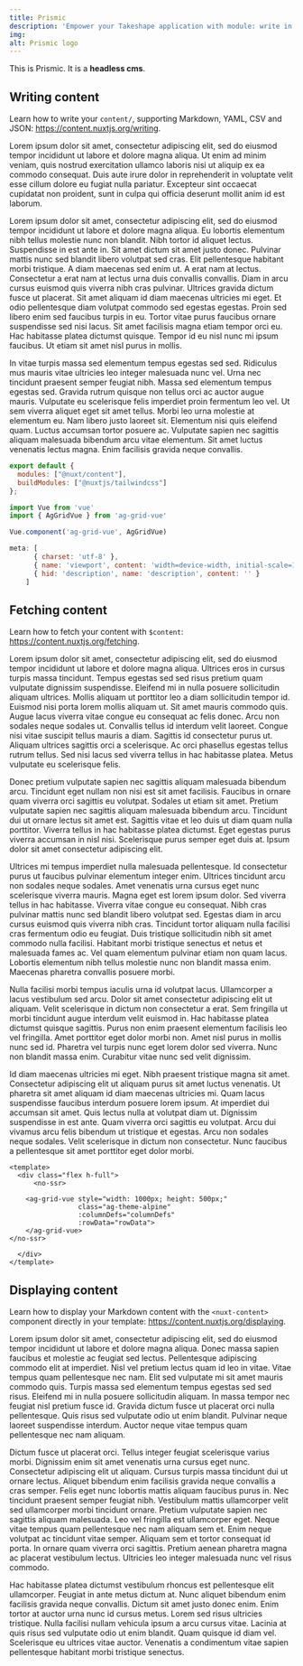 ```yaml
---
title: Prismic
description: 'Empower your Takeshape application with module: write in a content/ directory and fetch your Markdown, JSON, YAML and CSV files through a MongoDB like API, acting as a Git-based Headless CMS.'
img: 
alt: Prismic logo
---
```


This is Prismic. It is a **headless cms**.

## Writing content

Learn how to write your `content/`, supporting Markdown, YAML, CSV and JSON: https://content.nuxtjs.org/writing.

Lorem ipsum dolor sit amet, consectetur adipiscing elit, sed do eiusmod tempor incididunt ut labore et dolore magna aliqua. Ut enim ad minim veniam, quis nostrud exercitation ullamco laboris nisi ut aliquip ex ea commodo consequat. Duis aute irure dolor in reprehenderit in voluptate velit esse cillum dolore eu fugiat nulla pariatur. Excepteur sint occaecat cupidatat non proident, sunt in culpa qui officia deserunt mollit anim id est laborum.

Lorem ipsum dolor sit amet, consectetur adipiscing elit, sed do eiusmod tempor incididunt ut labore et dolore magna aliqua. Eu lobortis elementum nibh tellus molestie nunc non blandit. Nibh tortor id aliquet lectus. Suspendisse in est ante in. Sit amet dictum sit amet justo donec. Pulvinar mattis nunc sed blandit libero volutpat sed cras. Elit pellentesque habitant morbi tristique. A diam maecenas sed enim ut. A erat nam at lectus. Consectetur a erat nam at lectus urna duis convallis convallis. Diam in arcu cursus euismod quis viverra nibh cras pulvinar. Ultrices gravida dictum fusce ut placerat. Sit amet aliquam id diam maecenas ultricies mi eget. Et odio pellentesque diam volutpat commodo sed egestas egestas. Proin sed libero enim sed faucibus turpis in eu. Tortor vitae purus faucibus ornare suspendisse sed nisi lacus. Sit amet facilisis magna etiam tempor orci eu. Hac habitasse platea dictumst quisque. Tempor id eu nisl nunc mi ipsum faucibus. Ut etiam sit amet nisl purus in mollis.

In vitae turpis massa sed elementum tempus egestas sed sed. Ridiculus mus mauris vitae ultricies leo integer malesuada nunc vel. Urna nec tincidunt praesent semper feugiat nibh. Massa sed elementum tempus egestas sed. Gravida rutrum quisque non tellus orci ac auctor augue mauris. Vulputate eu scelerisque felis imperdiet proin fermentum leo vel. Ut sem viverra aliquet eget sit amet tellus. Morbi leo urna molestie at elementum eu. Nam libero justo laoreet sit. Elementum nisi quis eleifend quam. Luctus accumsan tortor posuere ac. Vulputate sapien nec sagittis aliquam malesuada bibendum arcu vitae elementum. Sit amet luctus venenatis lectus magna. Enim facilisis gravida neque convallis.


```javascript
export default {
  modules: ["@nuxt/content"],
  buildModules: ["@nuxtjs/tailwindcss"]
};

import Vue from 'vue'
import { AgGridVue } from 'ag-grid-vue'

Vue.component('ag-grid-vue', AgGridVue)

meta: [
      { charset: 'utf-8' },
      { name: 'viewport', content: 'width=device-width, initial-scale=1' },
      { hid: 'description', name: 'description', content: '' }
    ]
```

## Fetching content

Learn how to fetch your content with `$content`: https://content.nuxtjs.org/fetching.

Lorem ipsum dolor sit amet, consectetur adipiscing elit, sed do eiusmod tempor incididunt ut labore et dolore magna aliqua. Ultrices eros in cursus turpis massa tincidunt. Tempus egestas sed sed risus pretium quam vulputate dignissim suspendisse. Eleifend mi in nulla posuere sollicitudin aliquam ultrices. Mollis aliquam ut porttitor leo a diam sollicitudin tempor id. Euismod nisi porta lorem mollis aliquam ut. Sit amet mauris commodo quis. Augue lacus viverra vitae congue eu consequat ac felis donec. Arcu non sodales neque sodales ut. Convallis tellus id interdum velit laoreet. Congue nisi vitae suscipit tellus mauris a diam. Sagittis id consectetur purus ut. Aliquam ultrices sagittis orci a scelerisque. Ac orci phasellus egestas tellus rutrum tellus. Sed nisi lacus sed viverra tellus in hac habitasse platea. Metus vulputate eu scelerisque felis.

Donec pretium vulputate sapien nec sagittis aliquam malesuada bibendum arcu. Tincidunt eget nullam non nisi est sit amet facilisis. Faucibus in ornare quam viverra orci sagittis eu volutpat. Sodales ut etiam sit amet. Pretium vulputate sapien nec sagittis aliquam malesuada bibendum arcu. Tincidunt dui ut ornare lectus sit amet est. Sagittis vitae et leo duis ut diam quam nulla porttitor. Viverra tellus in hac habitasse platea dictumst. Eget egestas purus viverra accumsan in nisl nisi. Scelerisque purus semper eget duis at. Ipsum dolor sit amet consectetur adipiscing elit.

Ultrices mi tempus imperdiet nulla malesuada pellentesque. Id consectetur purus ut faucibus pulvinar elementum integer enim. Ultrices tincidunt arcu non sodales neque sodales. Amet venenatis urna cursus eget nunc scelerisque viverra mauris. Magna eget est lorem ipsum dolor. Sed viverra tellus in hac habitasse. Viverra vitae congue eu consequat. Nibh cras pulvinar mattis nunc sed blandit libero volutpat sed. Egestas diam in arcu cursus euismod quis viverra nibh cras. Tincidunt tortor aliquam nulla facilisi cras fermentum odio eu feugiat. Duis tristique sollicitudin nibh sit amet commodo nulla facilisi. Habitant morbi tristique senectus et netus et malesuada fames ac. Vel quam elementum pulvinar etiam non quam lacus. Lobortis elementum nibh tellus molestie nunc non blandit massa enim. Maecenas pharetra convallis posuere morbi.

Nulla facilisi morbi tempus iaculis urna id volutpat lacus. Ullamcorper a lacus vestibulum sed arcu. Dolor sit amet consectetur adipiscing elit ut aliquam. Velit scelerisque in dictum non consectetur a erat. Sem fringilla ut morbi tincidunt augue interdum velit euismod in. Hac habitasse platea dictumst quisque sagittis. Purus non enim praesent elementum facilisis leo vel fringilla. Amet porttitor eget dolor morbi non. Amet nisl purus in mollis nunc sed id. Pharetra vel turpis nunc eget lorem dolor sed viverra. Nunc non blandit massa enim. Curabitur vitae nunc sed velit dignissim.

Id diam maecenas ultricies mi eget. Nibh praesent tristique magna sit amet. Consectetur adipiscing elit ut aliquam purus sit amet luctus venenatis. Ut pharetra sit amet aliquam id diam maecenas ultricies mi. Quam lacus suspendisse faucibus interdum posuere lorem ipsum. At imperdiet dui accumsan sit amet. Quis lectus nulla at volutpat diam ut. Dignissim suspendisse in est ante. Quam viverra orci sagittis eu volutpat. Arcu dui vivamus arcu felis bibendum ut tristique et egestas. Arcu non sodales neque sodales. Velit scelerisque in dictum non consectetur. Nunc faucibus a pellentesque sit amet porttitor eget dolor morbi.

```
<template>
  <div class="flex h-full">
      <no-ssr>

    <ag-grid-vue style="width: 1000px; height: 500px;"
                 class="ag-theme-alpine"
                 :columnDefs="columnDefs"
                 :rowData="rowData">
    </ag-grid-vue>
</no-ssr>

  </div>
</template>
```

## Displaying content

Learn how to display your Markdown content with the `<nuxt-content>` component directly in your template: https://content.nuxtjs.org/displaying.

Lorem ipsum dolor sit amet, consectetur adipiscing elit, sed do eiusmod tempor incididunt ut labore et dolore magna aliqua. Donec massa sapien faucibus et molestie ac feugiat sed lectus. Pellentesque adipiscing commodo elit at imperdiet. Nisl vel pretium lectus quam id leo in vitae. Vitae tempus quam pellentesque nec nam. Elit sed vulputate mi sit amet mauris commodo quis. Turpis massa sed elementum tempus egestas sed sed risus. Eleifend mi in nulla posuere sollicitudin aliquam. In massa tempor nec feugiat nisl pretium fusce id. Gravida dictum fusce ut placerat orci nulla pellentesque. Quis risus sed vulputate odio ut enim blandit. Pulvinar neque laoreet suspendisse interdum. Auctor neque vitae tempus quam pellentesque nec nam aliquam.

Dictum fusce ut placerat orci. Tellus integer feugiat scelerisque varius morbi. Dignissim enim sit amet venenatis urna cursus eget nunc. Consectetur adipiscing elit ut aliquam. Cursus turpis massa tincidunt dui ut ornare lectus. Aliquet bibendum enim facilisis gravida neque convallis a cras semper. Felis eget nunc lobortis mattis aliquam faucibus purus in. Nec tincidunt praesent semper feugiat nibh. Vestibulum mattis ullamcorper velit sed ullamcorper morbi tincidunt ornare. Pretium vulputate sapien nec sagittis aliquam malesuada. Leo vel fringilla est ullamcorper eget. Neque vitae tempus quam pellentesque nec nam aliquam sem et. Enim neque volutpat ac tincidunt vitae semper. Aliquam sem et tortor consequat id porta. In ornare quam viverra orci sagittis. Pretium aenean pharetra magna ac placerat vestibulum lectus. Ultricies leo integer malesuada nunc vel risus commodo.

Hac habitasse platea dictumst vestibulum rhoncus est pellentesque elit ullamcorper. Feugiat in ante metus dictum at. Nunc aliquet bibendum enim facilisis gravida neque convallis. Dictum sit amet justo donec enim. Enim tortor at auctor urna nunc id cursus metus. Lorem sed risus ultricies tristique. Nulla facilisi nullam vehicula ipsum a arcu cursus vitae. Lacinia at quis risus sed vulputate odio ut enim blandit. Quam quisque id diam vel. Scelerisque eu ultrices vitae auctor. Venenatis a condimentum vitae sapien pellentesque habitant morbi tristique senectus.